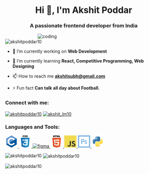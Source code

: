 <h1 align="center">Hi 👋, I'm Akshit Poddar</h1>
<h3 align="center">A passionate frontend developer from India</h3>
<img align= "right" alt= "coding" width="400" src="https://www.pinterest.com/pin/126663808259169690/">

<p align="left"> <img src="https://komarev.com/ghpvc/?username=akshitpoddar10&label=Profile%20views&color=0e75b6&style=flat" alt="akshitpoddar10" /> </p>

- 🔭 I’m currently working on **Web Development**

- 🌱 I’m currently learning **React, Competitive Programming, Web Designing**

- 📫 How to reach me **akshitsubh@gmail.com**

- ⚡ Fun fact **Can talk all day about Football.**

<h3 align="left">Connect with me:</h3>
<p align="left">
<a href="https://linkedin.com/in/akshitpoddar10" target="blank"><img align="center" src="https://raw.githubusercontent.com/rahuldkjain/github-profile-readme-generator/master/src/images/icons/Social/linked-in-alt.svg" alt="akshitpoddar10" height="30" width="40" /></a>
<a href="https://instagram.com/akshit_lm10" target="blank"><img align="center" src="https://raw.githubusercontent.com/rahuldkjain/github-profile-readme-generator/master/src/images/icons/Social/instagram.svg" alt="akshit_lm10" height="30" width="40" /></a>
</p>

<h3 align="left">Languages and Tools:</h3>
<p align="left"> <a href="https://www.cprogramming.com/" target="_blank" rel="noreferrer"> <img src="https://raw.githubusercontent.com/devicons/devicon/master/icons/c/c-original.svg" alt="c" width="40" height="40"/> </a> <a href="https://www.w3schools.com/css/" target="_blank" rel="noreferrer"> <img src="https://raw.githubusercontent.com/devicons/devicon/master/icons/css3/css3-original-wordmark.svg" alt="css3" width="40" height="40"/> </a> <a href="https://www.figma.com/" target="_blank" rel="noreferrer"> <img src="https://www.vectorlogo.zone/logos/figma/figma-icon.svg" alt="figma" width="40" height="40"/> </a> <a href="https://www.w3.org/html/" target="_blank" rel="noreferrer"> <img src="https://raw.githubusercontent.com/devicons/devicon/master/icons/html5/html5-original-wordmark.svg" alt="html5" width="40" height="40"/> </a> <a href="https://developer.mozilla.org/en-US/docs/Web/JavaScript" target="_blank" rel="noreferrer"> <img src="https://raw.githubusercontent.com/devicons/devicon/master/icons/javascript/javascript-original.svg" alt="javascript" width="40" height="40"/> </a> <a href="https://www.photoshop.com/en" target="_blank" rel="noreferrer"> <img src="https://raw.githubusercontent.com/devicons/devicon/master/icons/photoshop/photoshop-line.svg" alt="photoshop" width="40" height="40"/> </a> <a href="https://www.python.org" target="_blank" rel="noreferrer"> <img src="https://raw.githubusercontent.com/devicons/devicon/master/icons/python/python-original.svg" alt="python" width="40" height="40"/> </a> </p>

<p><img align="left" src="https://github-readme-stats.vercel.app/api/top-langs?username=akshitpoddar10&show_icons=true&locale=en&layout=compact" alt="akshitpoddar10" /></p>

<p>&nbsp;<img align="center" src="https://github-readme-stats.vercel.app/api?username=akshitpoddar10&show_icons=true&locale=en" alt="akshitpoddar10" /></p>

<p><img align="center" src="https://github-readme-streak-stats.herokuapp.com/?user=akshitpoddar10&" alt="akshitpoddar10" /></p>

